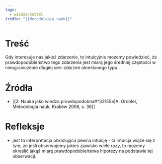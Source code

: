 ```yaml
---
tags:
  - wiedza/zettel
źródło: "[[Metodologia nauk]]"
---
```

# Treść
Gdy interesuje nas jakieś zdarzenie, to intuicyjnie możemy powiedzieć, że prawdopodobieństwo tego zdarzenia jest miarą jego średniej częstości w nieograniczenie długiej serii zdarzeń określonego typu.

# Źródła
- [[2. Nauka jako wiedza prawdopodobna#^32155e|A. Grobler, Metodologia nauk, Kraków 2006, s. 36]]

# Refleksje
- jest to interpretacja obrazująca pewna intuicję - ta intuicja wiąże się z tym, że jeśli obserwujemy jakieś zjawisko wiele razy, to możemy określić jakąś miarę prawdopodobieństwa hipotezy na podstawie tej obserwacji. 
